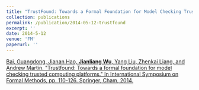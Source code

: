```yaml
---
title: "TrustFound: Towards a Formal Foundation for Model Checking Trusted Computing Platforms"
collection: publications
permalink: /publication/2014-05-12-trustfound
excerpt: ''
date: 2014-5-12
venue: 'FM'
paperurl: ''
---
```


[Bai, Guangdong, Jianan Hao, **Jianliang Wu**, Yang Liu, Zhenkai Liang, and Andrew Martin. "Trustfound: Towards a formal foundation for model checking trusted computing platforms." In International Symposium on Formal Methods, pp. 110-126. Springer, Cham, 2014.](https://link.springer.com/chapter/10.1007/978-3-319-06410-9_8)
